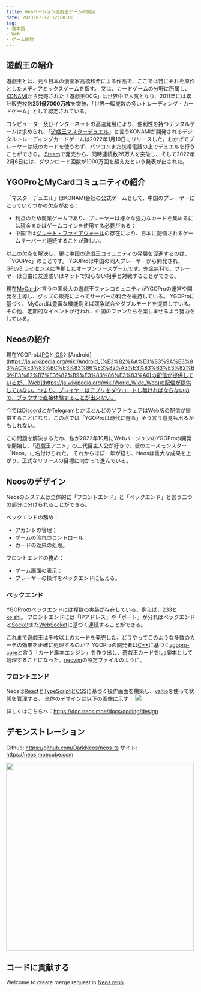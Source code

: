 ```yaml
---
title: Webバージョン遊戯王ゲームの開発
date: 2023-07-17 12:00:00
tag:
- 日本語
- Web
- ゲーム開発
---
```


## 遊戯王の紹介
遊戯王とは、元々日本の漫画家高橋和希による作品で、ここでは特にそれを原作としたメディアミックスゲームを指す。
又は、カードゲームの分野に所属し、[KONAMI](https://www.konami.com/ja/)から発売された「遊戯王OCG」は世界中で人気となり、2011年には累計販売枚数**251億7000万枚**を突破、「世界一販売数の多いトレーディング・カードゲーム」として認定されている。

コンピューター及びインターネットの高速発展により、便利性を持つデジタルゲームは求められ、「[遊戯王マスターデュエル](https://www.konami.com/yugioh/masterduel/eu/en/)」と言うKONAMIが開発されるデジタルトレーディングカードゲームは2022年1月19日にリリースした。おかげでプレーヤーは紙のカードを使うわず、パソコンまた携帯電話の上でデュエルを行うことができる。
[Steam](https://store.steampowered.com/)で発売から、同時連続数26万人を突破し、そして2022年2月6日には、ダウンロード回数が1000万回を超えたという発表が出された。

## YGOProとMyCardコミュニティの紹介
「マスターデュエル」はKONAMI会社の公式ゲームとして、中国のプレーヤーにとっていくつかの欠点がある：
- 利益のため商業ゲームであり、プレーヤーは様々な強力なカードを集めるには現金またはゲームコインを使用する必要がある；
- 中国では[グレート・ファイアウォール](https://ja.wikipedia.org/wiki/%E3%82%B0%E3%83%AC%E3%83%BC%E3%83%88%E3%83%BB%E3%83%95%E3%82%A1%E3%82%A4%E3%82%A2%E3%82%A6%E3%82%A9%E3%83%BC%E3%83%AB)の存在により、日本に配備されるゲームサーバーと連続することが難しい。

以上の欠点を解決し、更に中国の遊戯王コミュニティの発展を促進するのは、「YGOPro」のことです。
YGOProは中国の同人プレーヤーから開発され、[GPLv3 ライセンス](https://www.gnu.org/licenses/gpl-3.0.en.html)に準拠したオープンソースゲームです。完全無料で、プレーヤーは自由に友達或いはネットで知らない相手と対戦することができる。

現在[MyCard](https://mycard.moe/)と言う中国最大の遊戯王ファンコミュニティがYGOProの運営や開発を主導し、グッズの販売によってサーバーの料金を維持している。
YGOProに基づく、MyCardは豊富な機能例えば競争試合やダブルモードを提供している。その他、定期的なイベントが行われ、中国のファンたちを楽しませるよう努力をしている。

## Neosの紹介
現在YGOProは[PC](https://ja.wikipedia.org/wiki/%E3%83%91%E3%83%BC%E3%82%BD%E3%83%8A%E3%83%AB%E3%82%B3%E3%83%B3%E3%83%94%E3%83%A5%E3%83%BC%E3%82%BF)と[IOS](https://ja.wikipedia.org/wiki/IOS)と[Android](https://ja.wikipedia.org/wiki/Android_(%E3%82%AA%E3%83%9A%E3%83%AC%E3%83%BC%E3%83%86%E3%82%A3%E3%83%B3%E3%82%B0%E3%82%B7%E3%82%B9%E3%83%86%E3%83%A0)の配信が提供しているが、[Web](https://ja.wikipedia.org/wiki/World_Wide_Web)の配信が提供していない。つまり、プレイヤーはアプリをダウロードし無ければならないので、ブラウザで直接体験することが出来ない。

今では[Discord](https://discord.com/)とか[Telegram](https://telegram.org/)とかほとんどのソフトウェアはWeb版の配信が提供することになり、この点では「YGOProは時代に遅る」そう言う意見も出るかもしれない。

この問題を解決するため、私が2022年10月にWebバージュンのYGOProの開発を開始し、「遊戯王アニメ」の二代目主人公が好きで、彼のエースモンスター「Neos」に名付けられた。
それからほぼ一年が経ち、Neosは重大な成果を上がり、正式なリリースの目標に向かって進んでいる。

## Neosのデザイン
Neosのシステムは全体的に「フロントエンド」と「ベックエンド」と言う二つの部分に分けられることができる。

ベックエンドの務め：
- アカントの管理；
- ゲームの流れのコントロール；
- カードの効果の処理。

フロントエンドの務め：
- ゲーム画面の表示；
- プレーヤーの操作をベックエンドに伝える。

### ベックエンド
YGOProのベックエンドには複数の実装が存在している、例えば、[233](https://ygo233.com/)と[koishi](https://srv.koishi.pro/)。
フロントエンドには「IPアドレス」や「ポート」が分ればベックエンドと[Socket](https://en.wikipedia.org/wiki/Network_socket)また[WebSocket](https://www.geeksforgeeks.org/what-is-web-socket-and-how-it-is-different-from-the-http/)に基づく連続することができる。

これまで遊戯王は千枚以上のカードを発売した、どうやってこのような多数のカーデの効果を正確に処理するのか？
YGOProの開発者は[C++](https://en.wikipedia.org/wiki/C%2B%2B)に基づく[ygopro-core](https://github.com/Fluorohydride/ygopro-core)と言う「カード脚本エンジン」を作り出し、遊戯王カードを[lua](https://www.lua.org/)脚本として処理することになった。[neovim](https://neovim.io/)の設定ファイルのように。

### フロントエンド
Neosは[React](https://react.dev/)と[TypeScript](https://www.typescriptlang.org/)と[CSS](https://en.wikipedia.org/wiki/CSS)に基づく操作画面を構築し、[valtio](https://valtio.pmnd.rs/)を使って状態を管理する。
全体のデザインは以下の画像に示す：
<img src="/images/neos-arch.svg" />

詳しくはこちらへ：https://doc.neos.moe/docs/coding/design

## デモンストレーション
Github: https://github.com/DarkNeos/neos-ts
サイト: https://neos.moecube.com

<img src="/images/duel.png" width="500" />

## コードに貢献する
Welcome to create merge request in [Neos repo](https://code.mycard.moe/mycard/Neos).

